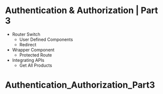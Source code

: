 # Authentication & Authorization | Part 3

- Router Switch
  - User Defined Components
  - Redirect
- Wrapper Component
  - Protected Route
- Integrating APIs
  - Get All Products

# Authentication_Authorization_Part3
